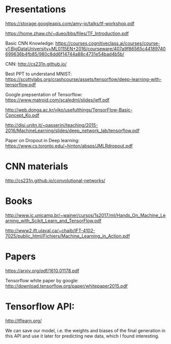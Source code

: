 # Presentations 
https://storage.googleapis.com/amy-jo/talks/tf-workshop.pdf

https://home.zhaw.ch/~dueo/bbs/files/TF_Introduction.pdf

Basic CNN Knowledge: https://courses.cognitiveclass.ai/courses/course-v1:BigDataUniversity+ML0115EN+2016/courseware/407a9f86565c44189740699636b4fb85/980c8dd6f14744a88c4731e54bad4b5b/

CNN: http://cs231n.github.io/

Best PPT to understand MNIST: https://scottylabs.org/crashcourse/assets/tensorflow/deep-learning-with-tensorflow.pdf

Google prepsentation of Tensorflow: https://www.matroid.com/scaledml/slides/jeff.pdf

http://web.donga.ac.kr/yjko/usefulthings/TensorFlow-Basic-Concept_Ko.pdf

http://disi.unitn.it/~passerini/teaching/2015-2016/MachineLearning/slides/deep_network_lab/tensorflow.pdf

Paper on Dropout in Deep learning:
https://www.cs.toronto.edu/~hinton/absps/JMLRdropout.pdf

# CNN materials

http://cs231n.github.io/convolutional-networks/

# Books

http://www.ic.unicamp.br/~wainer/cursos/1s2017/ml/Hands_On_Machine_Learning_with_Scikit_Learn_and_TensorFlow.pdf

http://www2.ift.ulaval.ca/~chaib/IFT-4102-7025/public_html/Fichiers/Machine_Learning_in_Action.pdf


# Papers

https://arxiv.org/pdf/1610.01178.pdf

Tensorflow white paper by google: http://download.tensorflow.org/paper/whitepaper2015.pdf


# Tensorflow API:
http://tflearn.org/

We can save our model, i.e. the weights and biases of the final generation in this API and use it later for predicting new data, which I found interesting.


